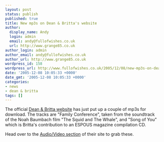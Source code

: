 ```yaml
---
layout: post
status: publish
published: true
title: New mp3s on Dean & Britta's website
author:
  display_name: Andy
  login: admin
  email: andy@fullofwishes.co.uk
  url: http://www.grange85.co.uk
author_login: admin
author_email: andy@fullofwishes.co.uk
author_url: http://www.grange85.co.uk
wordpress_id: 158
wordpress_url: http://www.fullofwishes.co.uk/2005/12/08/new-mp3s-on-dean-and-brittas-website/
date: '2005-12-08 10:05:33 +0000'
date_gmt: '2005-12-08 10:05:33 +0000'
categories:
- news
- dean & britta
tags: []
---
```

<p>The official <a href="http://www.deanandbritta.com">Dean & Britta website</a> has just put up a couple of mp3s for download. The tracks are "Family Conference", taken from the soundtrack of the Noah Baumbach film "The Squid and The Whale", and "Song of You" which is Britta's contribution to an <span class="removed_link" title="http://www.esopusmag.com/issue5/index.html">ESPOUS magazine</span> compilation CD.</p>
<p>Head over to the <a href="http://deanandbritta.com/av.php">Audio/Video section</a> of their site to grab these.</p>
